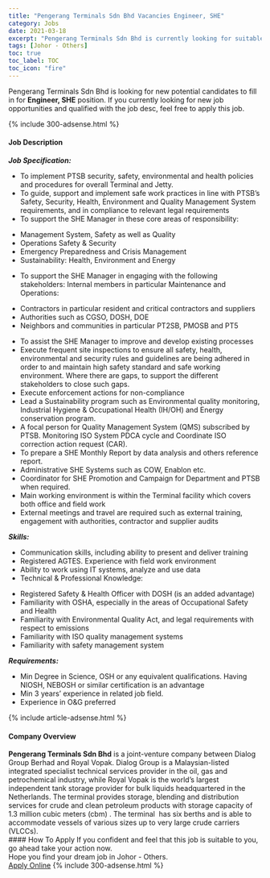 ```yaml
---
title: "Pengerang Terminals Sdn Bhd Vacancies Engineer, SHE" 
category: Jobs 
date: 2021-03-18 
excerpt: "Pengerang Terminals Sdn Bhd is currently looking for suitable person to fill in the Engineer, SHE which based in Johor - Others" 
tags: [Johor - Others] 
toc: true 
toc_label: TOC 
toc_icon: "fire" 
--- 
```


<p>Pengerang Terminals Sdn Bhd is looking for new potential candidates to fill in for <b>Engineer, SHE</b> position. If you currently looking for new job opportunities and qualified with the job desc, feel free to apply this job.
</p>{% include 300-adsense.html %} 
<div><div><h4>Job Description</h4></div><div><div><span><div><p><strong><em>Job Specification:</em></strong></p><ul><li>To implement PTSB security, safety, environmental and health policies and procedures for overall Terminal and Jetty.</li><li>To guide, support and implement safe work practices in line with PTSB&#8217;s Safety, Security, Health, Environment and Quality Management System requirements, and in compliance to relevant legal requirements</li><li>To support the SHE Manager in these core areas of responsibility:</li></ul><ul><li>Management System, Safety as well as Quality</li><li>Operations Safety &amp; Security</li><li>Emergency Preparedness and Crisis Management</li><li>Sustainability: Health, Environment and Energy</li></ul><ul><li>To support the SHE Manager in engaging with the following stakeholders: Internal members in particular Maintenance and Operations:</li></ul><ul><li>Contractors in particular resident and critical contractors and suppliers</li><li>Authorities such as CGSO, DOSH, DOE</li><li>Neighbors and communities in particular PT2SB, PMOSB and PT5</li></ul><ul><li>To assist the SHE Manager to improve and develop existing processes</li><li>Execute frequent site inspections to ensure all safety, health, environmental and security rules and guidelines are being adhered in order to and maintain high safety standard and safe working environment.&#160;Where there are gaps, to support the different stakeholders to close such gaps.</li><li>Execute enforcement actions for non-compliance</li><li>Lead a Sustainability program such as Environmental quality monitoring, Industrial Hygiene &amp; Occupational Health (IH/OH) and Energy conservation program.</li><li>A focal person for Quality Management System (QMS) subscribed by PTSB. Monitoring ISO System PDCA cycle and Coordinate ISO correction action request (CAR).</li><li>To prepare a SHE Monthly Report by data analysis and others reference report.</li><li>Administrative SHE Systems such as COW, Enablon etc.</li><li>Coordinator for SHE Promotion and Campaign for Department and PTSB when required.</li><li>Main working environment is within the Terminal facility which covers both office and field work</li><li>External meetings and travel are required such as external training, engagement with authorities, contractor and supplier audits</li></ul><p><strong><em>Skills:</em></strong></p><ul><li>Communication skills, including ability to present and deliver training</li><li>Registered AGTES. Experience with field work environment</li><li>Ability to work using IT systems, analyze and use data</li><li>Technical &amp; Professional Knowledge:</li></ul><ul><li>Registered Safety &amp; Health Officer with DOSH (is an added advantage)</li><li>Familiarity with OSHA, especially in the areas of Occupational Safety and Health</li><li>Familiarity with Environmental Quality Act, and legal requirements with respect to emissions</li><li>Familiarity with ISO quality management systems</li><li>Familiarity with safety management system</li></ul><p><strong><em>Requirements:</em></strong></p><ul><li>Min Degree in Science, OSH or any equivalent qualifications. Having NIOSH, NEBOSH or similar certification is an advantage</li><li>Min 3 years&#8217; experience in related job field.</li><li>Experience in O&amp;G preferred</li></ul></div></span></div></div></div> 
{% include article-adsense.html %} 
<div><div><h4>Company Overview</h4></div><div><div><span><div><div>
<div>
<div><strong>Pengerang Terminals Sdn Bhd</strong> is a joint-venture company between Dialog Group Berhad and Royal Vopak. Dialog Group is a Malaysian-listed integrated specialist technical services provider in the oil, gas and petrochemical industry, while Royal Vopak is the world&#8217;s largest independent tank storage provider for bulk liquids headquartered in the Netherlands. The terminal provides storage, blending and distribution services for crude and clean petroleum products with storage capacity of 1.3 million cubic meters (cbm) . The terminal&#160; has six berths and is able to accommodate vessels of various sizes up to very large crude carriers (VLCCs).&#160;</div>
</div>
</div></div></span></div></div></div> 
#### How To Apply 
If you confident and feel that this job is suitable to you, go ahead take your action now. <br/> 
Hope you find your dream job in Johor - Others. <br/> 
<a href="https://www.jobstreet.com.my/en/job/engineer-she-4511005?jobId=jobstreet-my-job-4511005&" class="btn btn--info" target="_blank" rel="nofollow noopenner">Apply Online</a> 
{% include 300-adsense.html %} 